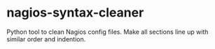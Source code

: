 # nagios-syntax-cleaner
Python tool to clean Nagios config files. Make all sections line up with similar order and indention.  

